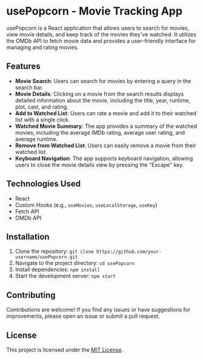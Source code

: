 # usePopcorn - Movie Tracking App

usePopcorn is a React application that allows users to search for movies, view movie details, and keep track of the movies they've watched. It utilizes the OMDb API to fetch movie data and provides a user-friendly interface for managing and rating movies.

## Features

- **Movie Search**: Users can search for movies by entering a query in the search bar.
- **Movie Details**: Clicking on a movie from the search results displays detailed information about the movie, including the title, year, runtime, plot, cast, and rating.
- **Add to Watched List**: Users can rate a movie and add it to their watched list with a single click.
- **Watched Movie Summary**: The app provides a summary of the watched movies, including the average IMDb rating, average user rating, and average runtime.
- **Remove from Watched List**: Users can easily remove a movie from their watched list.
- **Keyboard Navigation**: The app supports keyboard navigation, allowing users to close the movie details view by pressing the "Escape" key.

## Technologies Used

- React
- Custom Hooks (e.g., `useMovies`, `useLocalStorage`, `useKey`)
- Fetch API
- OMDb API

## Installation

1. Clone the repository: `git clone https://github.com/your-username/usePopcorn.git`
2. Navigate to the project directory: `cd usePopcorn`
3. Install dependencies: `npm install`
4. Start the development server: `npm start`

## Contributing

Contributions are welcome! If you find any issues or have suggestions for improvements, please open an issue or submit a pull request.

## License

This project is licensed under the [MIT License](LICENSE).
